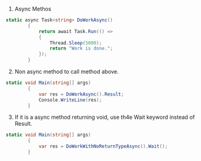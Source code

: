 1. Async Methos
```cs
static async Task<string> DoWorkAsync()
        {
            return await Task.Run(() =>
            {
                Thread.Sleep(5000);
                return "Work is done.";
            });
        }
```
2. Non async method to call method above.
```cs
static void Main(string[] args)
        {
            var res = DoWorkAsync().Result;
            Console.WriteLine(res);
        }
```
3. If it is a async method returning void, use th4e Wait keyword instead of Result.
```cs
static void Main(string[] args)
        {
            var res = DoWorkWithNoReturnTypeAsync().Wait();
        }
```
